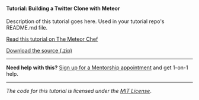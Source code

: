 #### Tutorial: Building a Twitter Clone with Meteor

Description of this tutorial goes here. Used in your tutorial repo's README.md file.

[Read this tutorial on The Meteor Chef](https://themeteorchef.com/tutorials/building-a-simple-twitter-clone-with-meteor)  

[Download the source (.zip)](https://github.com/themeteorchef/building-a-simple-twitter-clone/archive/master.zip)

---

**Need help with this?** [Sign up for a Mentorship appointment](https://themeteorchef.com/mentorship?readme=building-a-simple-twitter-clone-with-meteor) and get 1-on-1 help.

---

_The code for this tutorial is licensed under the [MIT License](http://opensource.org/licenses/MIT)_.
